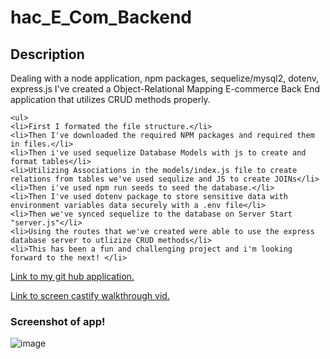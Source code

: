 # hac_E_Com_Backend

<h2>Description</h2>
  <p> Dealing with a node application, npm packages, sequelize/mysql2, dotenv, express.js I've created a Object-Relational Mapping E-commerce Back End application that utilizes CRUD methods properly.</p>

    <ul>
    <li>First I formated the file structure.</li>
    <li>Then I've downloaded the required NPM packages and required them in files.</li>
    <li>Then i've used sequelize Database Models with js to create and format tables</li>
    <li>Utilizing Associations in the models/index.js file to create relations from tables we've used sequlize and JS to create JOINs</li>
    <li>Then i've used npm run seeds to seed the database.</li>
    <li>Then I've used dotenv package to store sensitive data with environment variables data securely with a .env file</li>
    <li>Then we've synced sequelize to the database on Server Start "server.js"</li>
    <li>Using the routes that we've created were able to use the express database server to utlizize CRUD methods</li>
    <li>This has been a fun and challenging project and i'm looking forward to the next! </li>

  </ul>

<a href ="https://github.com/HacAtac/hac_E_Com_Backend" target="_blank">Link to my git hub application.</a></br>

<a href ="https://watch.screencastify.com/v/O1F3wd32RmvhSpObnl4V" target="_blank">Link to screen castify walkthrough vid.</a></br>

<h3>Screenshot of app!</h3>

![image](https://user-images.githubusercontent.com/87215152/140682625-691a77a7-b01f-4c9a-88f0-9eea50880eb0.png)
